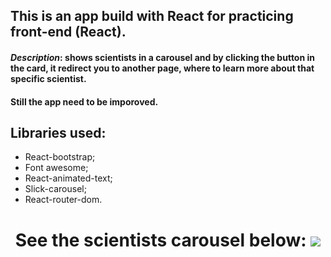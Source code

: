 ## This is an app build with React for practicing front-end (React).
#### *Description*: shows scientists in a carousel and by clicking the button in the card, it redirect you to another page, where to learn more about that specific scientist.
#### Still the app need to be imporoved.
## Libraries used:
- React-bootstrap;
- Font awesome;
- React-animated-text;
- Slick-carousel;
- React-router-dom.

<h1 align="center">
See the scientists carousel below:
 <img src="https://user-images.githubusercontent.com/89244648/198970732-f18f6d9d-0534-4aee-a7b6-0d6957e97a79.PNG">

</h1>
